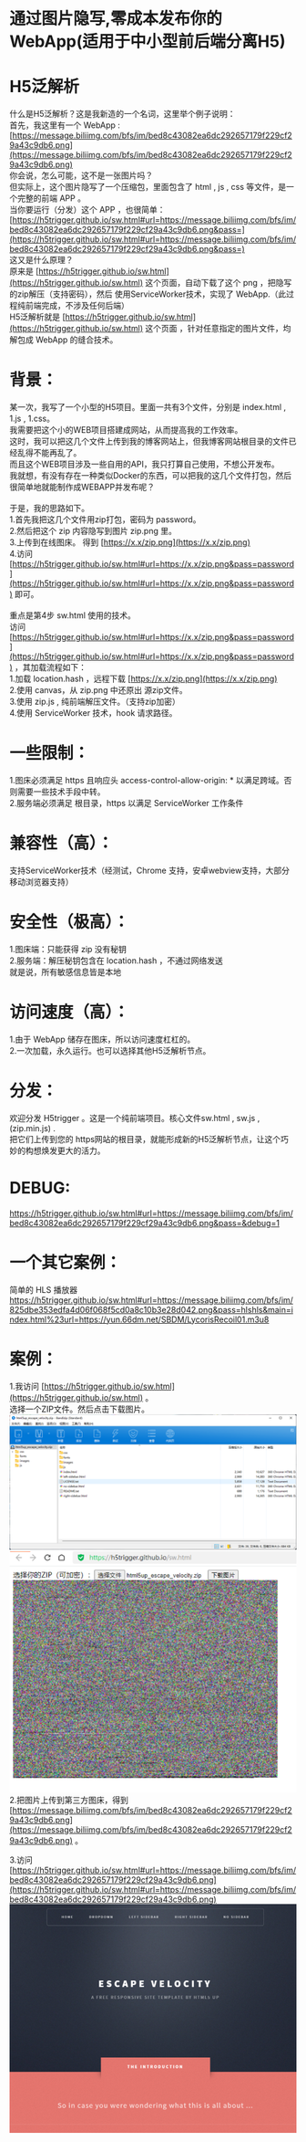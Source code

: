 #   通过图片隐写,零成本发布你的WebApp(适用于中小型前后端分离H5)
#   H5泛解析
什么是H5泛解析？这是我新造的一个名词，这里举个例子说明：<br />首先，我这里有一个 WebApp : <br />[https://message.biliimg.com/bfs/im/bed8c43082ea6dc292657179f229cf29a43c9db6.png](https://message.biliimg.com/bfs/im/bed8c43082ea6dc292657179f229cf29a43c9db6.png)<br />你会说，怎么可能，这不是一张图片吗？<br />但实际上，这个图片隐写了一个压缩包，里面包含了 html , js , css 等文件，是一个完整的前端 APP 。<br />当你要运行（分发）这个 APP ，也很简单：<br />[https://h5trigger.github.io/sw.html#url=https://message.biliimg.com/bfs/im/bed8c43082ea6dc292657179f229cf29a43c9db6.png&pass=](https://h5trigger.github.io/sw.html#url=https://message.biliimg.com/bfs/im/bed8c43082ea6dc292657179f229cf29a43c9db6.png&pass=)<br />这又是什么原理？<br />原来是 [https://h5trigger.github.io/sw.html](https://h5trigger.github.io/sw.html) 这个页面，自动下载了这个 png ，把隐写的zip解压（支持密码），然后 使用ServiceWorker技术，实现了 WebApp.（此过程纯前端完成，不涉及任何后端）<br />H5泛解析就是  [https://h5trigger.github.io/sw.html](https://h5trigger.github.io/sw.html) 这个页面 ，针对任意指定的图片文件，均解包成 WebApp 的缝合技术。
# 背景：
某一次，我写了一个小型的H5项目。里面一共有3个文件，分别是 index.html , 1.js , 1.css。<br />我需要把这个小的WEB项目搭建成网站，从而提高我的工作效率。<br />这时，我可以把这几个文件上传到我的博客网站上，但我博客网站根目录的文件已经乱得不能再乱了。<br />而且这个WEB项目涉及一些自用的API，我只打算自己使用，不想公开发布。<br />我就想，有没有存在一种类似Docker的东西，可以把我的这几个文件打包，然后很简单地就能制作成WEBAPP并发布呢？<br />  <br />  于是，我的思路如下。<br />  1.首先我把这几个文件用zip打包，密码为 password。<br />  2.然后把这个 zip 内容隐写到图片 zip.png 里。<br />  3.上传到在线图床。 得到 [https://x.x/zip.png](https://x.x/zip.png)<br />  4.访问 [https://h5trigger.github.io/sw.html#url=https://x.x/zip.png&pass=password](https://h5trigger.github.io/sw.html#url=https://x.x/zip.png&pass=password) 即可。<br />  <br />  重点是第4步 sw.html 使用的技术。<br />访问 [https://h5trigger.github.io/sw.html#url=https://x.x/zip.png&pass=password](https://h5trigger.github.io/sw.html#url=https://x.x/zip.png&pass=password)  ，其加载流程如下：<br />  1.加载 location.hash ，远程下载 [https://x.x/zip.png](https://x.x/zip.png) <br />  2.使用 canvas，从 zip.png 中还原出 源zip文件。<br />  3.使用 zip.js , 纯前端解压文件。（支持zip加密） <br />  4.使用 ServiceWorker 技术，hook 请求路径。<br />  

# 一些限制：
1.图床必须满足 https 且响应头 access-control-allow-origin: * 以满足跨域。否则需要一些技术手段中转。<br />2.服务端必须满足 根目录，https 以满足 ServiceWorker 工作条件

# 兼容性（高）：
支持ServiceWorker技术（经测试，Chrome 支持，安卓webview支持，大部分移动浏览器支持）

# 安全性（极高）：
1.图床端：只能获得 zip 没有秘钥<br />2.服务端：解压秘钥包含在 location.hash ，不通过网络发送<br />就是说，所有敏感信息皆是本地

# 访问速度（高）：
1.由于 WebApp 储存在图床，所以访问速度杠杠的。<br />2.一次加载，永久运行。也可以选择其他H5泛解析节点。

# 分发：
欢迎分发 H5trigger 。这是一个纯前端项目。核心文件sw.html , sw.js , (zip.min.js) .<br />把它们上传到您的 https网站的根目录，就能形成新的H5泛解析节点，让这个巧妙的构想焕发更大的活力。<br />

# DEBUG:
https://h5trigger.github.io/sw.html#url=https://message.biliimg.com/bfs/im/bed8c43082ea6dc292657179f229cf29a43c9db6.png&pass=&debug=1

# 一个其它案例：
简单的 HLS 播放器
https://h5trigger.github.io/sw.html#url=https://message.biliimg.com/bfs/im/825dbe353edfa4d06f068f5cd0a8c10b3e28d042.png&pass=hlshls&main=index.html%23url=https://yun.66dm.net/SBDM/LycorisRecoil01.m3u8

#   案例：
  1.我访问 [https://h5trigger.github.io/sw.html](https://h5trigger.github.io/sw.html) 。<br />选择一个ZIP文件。然后点击下载图片。<br />![image.png](/img/1.png)<br />  ![image.png](/img/2.png)<br />  2.把图片上传到第三方图床，得到 [https://message.biliimg.com/bfs/im/bed8c43082ea6dc292657179f229cf29a43c9db6.png](https://message.biliimg.com/bfs/im/bed8c43082ea6dc292657179f229cf29a43c9db6.png) 。

3.访问   <br />[https://h5trigger.github.io/sw.html#url=https://message.biliimg.com/bfs/im/bed8c43082ea6dc292657179f229cf29a43c9db6.png](https://h5trigger.github.io/sw.html#url=https://message.biliimg.com/bfs/im/bed8c43082ea6dc292657179f229cf29a43c9db6.png)<br />![image.png](/img/3.png)




